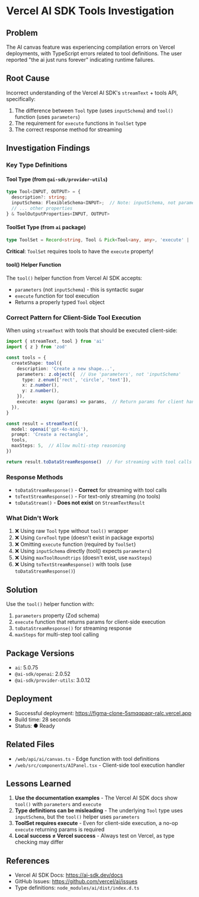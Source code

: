 # Vercel AI SDK Tools Investigation

## Problem
The AI canvas feature was experiencing compilation errors on Vercel deployments, with TypeScript errors related to tool definitions. The user reported "the ai just runs forever" indicating runtime failures.

## Root Cause
Incorrect understanding of the Vercel AI SDK's `streamText` + tools API, specifically:
1. The difference between `Tool` type (uses `inputSchema`) and `tool()` function (uses `parameters`)
2. The requirement for `execute` functions in `ToolSet` type
3. The correct response method for streaming

## Investigation Findings

### Key Type Definitions

#### Tool Type (from `@ai-sdk/provider-utils`)
```typescript
type Tool<INPUT, OUTPUT> = {
  description?: string;
  inputSchema: FlexibleSchema<INPUT>;  // Note: inputSchema, not parameters
  // ... other properties
} & ToolOutputProperties<INPUT, OUTPUT>
```

#### ToolSet Type (from `ai` package)
```typescript
type ToolSet = Record<string, Tool & Pick<Tool<any, any>, 'execute' | ...>>
```
**Critical**: `ToolSet` requires tools to have the `execute` property!

#### tool() Helper Function
The `tool()` helper function from Vercel AI SDK accepts:
- `parameters` (not `inputSchema`) - this is syntactic sugar
- `execute` function for tool execution
- Returns a properly typed `Tool` object

### Correct Pattern for Client-Side Tool Execution

When using `streamText` with tools that should be executed client-side:

```typescript
import { streamText, tool } from 'ai'
import { z } from 'zod'

const tools = {
  createShape: tool({
    description: 'Create a new shape...',
    parameters: z.object({  // Use 'parameters', not 'inputSchema'
      type: z.enum(['rect', 'circle', 'text']),
      x: z.number(),
      y: z.number(),
    }),
    execute: async (params) => params,  // Return params for client handling
  }),
}

const result = streamText({
  model: openai('gpt-4o-mini'),
  prompt: 'Create a rectangle',
  tools,
  maxSteps: 5,  // Allow multi-step reasoning
})

return result.toDataStreamResponse()  // For streaming with tool calls
```

### Response Methods

- `toDataStreamResponse()` - **Correct** for streaming with tool calls
- `toTextStreamResponse()` - For text-only streaming (no tools)
- `toDataStream()` - **Does not exist** on `StreamTextResult`

### What Didn't Work

1. ❌ Using raw `Tool` type without `tool()` wrapper
2. ❌ Using `CoreTool` type (doesn't exist in package exports)
3. ❌ Omitting `execute` function (required by `ToolSet`)
4. ❌ Using `inputSchema` directly (tool() expects `parameters`)
5. ❌ Using `maxToolRoundtrips` (doesn't exist, use `maxSteps`)
6. ❌ Using `toTextStreamResponse()` with tools (use `toDataStreamResponse()`)

## Solution

Use the `tool()` helper function with:
1. `parameters` property (Zod schema)
2. `execute` function that returns params for client-side execution
3. `toDataStreamResponse()` for streaming response
4. `maxSteps` for multi-step tool calling

## Package Versions
- `ai`: 5.0.75
- `@ai-sdk/openai`: 2.0.52
- `@ai-sdk/provider-utils`: 3.0.12

## Deployment
- Successful deployment: https://figma-clone-5smqqpaqr-ralc.vercel.app
- Build time: 28 seconds
- Status: ● Ready

## Related Files
- `/web/api/ai/canvas.ts` - Edge function with tool definitions
- `/web/src/components/AIPanel.tsx` - Client-side tool execution handler

## Lessons Learned

1. **Use the documentation examples** - The Vercel AI SDK docs show `tool()` with `parameters` and `execute`
2. **Type definitions can be misleading** - The underlying `Tool` type uses `inputSchema`, but the `tool()` helper uses `parameters`
3. **ToolSet requires execute** - Even for client-side execution, a no-op `execute` returning params is required
4. **Local success ≠ Vercel success** - Always test on Vercel, as type checking may differ

## References
- Vercel AI SDK Docs: https://ai-sdk.dev/docs
- GitHub Issues: https://github.com/vercel/ai/issues
- Type definitions: `node_modules/ai/dist/index.d.ts`


